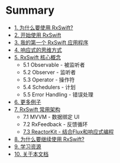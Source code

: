 # Summary

* [1. 为什么要使用 RxSwift?](content/why_rxswift.md)
* [2. 开始使用 RxSwift](content/get_start.md)
* [3. 我的第一个 RxSwift 应用程序](content/first_app.md)
* [4. 响应式的思维方式](content/think_reactive.md)
* [5. RxSwift 核心概念](content/rxswift_core.md)
  * 5.1 Observable - 被监听者
  * 5.2 Observer - 监听者
  * 5.3 Operator - 操作符
  * 5.4 Schedulers - 计划
  * 5.5 Error Handling - 错误处理
* [6. 更多例子](content/more_demo.md)
* [7. RxSwift 常用架构](content/architecture.md)
  * 7.1 MVVM - 数据绑定 UI
  * 7.2 RxFeedback - 反馈循环
  * [7.3 ReactorKit - 结合Flux和响应式编程](content/architecture/reactorkit.md)
* [8. 为什么要继续使用 RxSwift?](content/why_rxswift_again.md)
* [9. 学习资源](content/resource.md)
* [10. 关于本文档](content/about.md)
